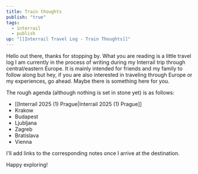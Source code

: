 ```yaml
---
title: Train thoughts
publish: "true"
tags:
  - interrail
  - publish
up: "[[Interrail Travel Log - Train Thoughts]]"
---
```

Hello out there, thanks for stopping by. What you are reading is a little travel log I am currently in the process of writing during my Interrail trip through central/eastern Europe. It is mainly intended for friends and my family to follow along but hey, if you are also interested in traveling through Europe or my experiences, go ahead. Maybe there is something here for you.

The rough agenda (although nothing is set in stone yet) is as follows:
- [[Interrail 2025 (1) Prague|Interrail 2025 (1) Prague]]
- Krakow
- Budapest
- Ljubljana
- Zagreb
- Bratislava
- Vienna

I'll add links to the corresponding notes once I arrive at the destination.

Happy exploring!